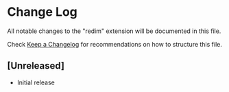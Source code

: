 # Change Log

All notable changes to the "redim" extension will be documented in this file.

Check [Keep a Changelog](http://keepachangelog.com/) for recommendations on how to structure this file.

## [Unreleased]

- Initial release